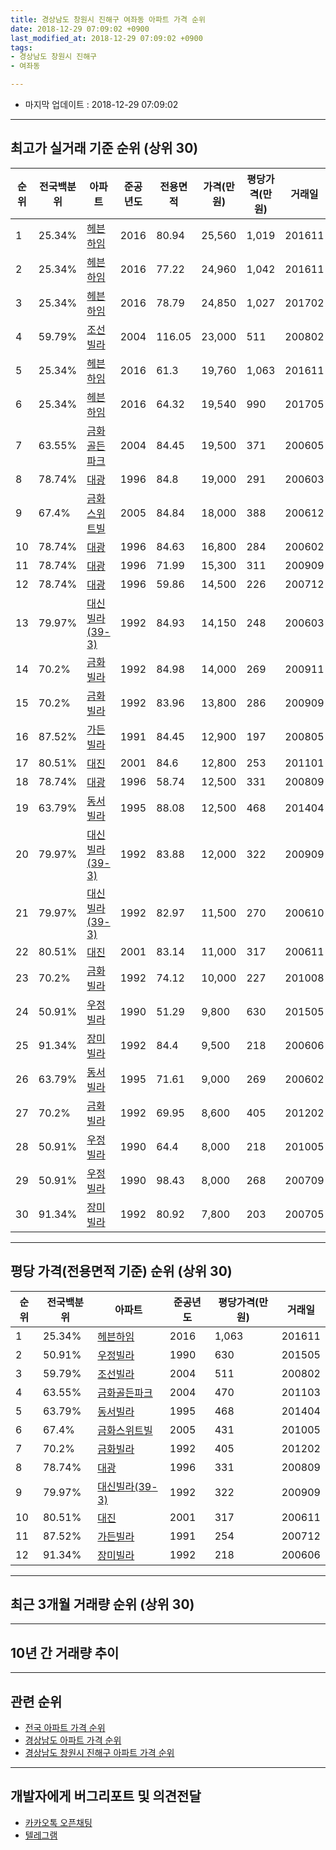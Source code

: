```yaml
---
title: 경상남도 창원시 진해구 여좌동 아파트 가격 순위
date: 2018-12-29 07:09:02 +0900
last_modified_at: 2018-12-29 07:09:02 +0900
tags:
- 경상남도 창원시 진해구
- 여좌동

---
```


* 마지막 업데이트 : 2018-12-29 07:09:02

---

## 최고가 실거래 기준 순위 (상위 30)


|순위|전국백분위|아파트|준공년도|전용면적|가격(만원)|평당가격(만원)|거래일|
|---|---|---|---|---|---|---|---|
|1|25.34%|[헤븐하임](https://search.naver.com/search.naver?query=%EA%B2%BD%EC%83%81%EB%82%A8%EB%8F%84+%EC%B0%BD%EC%9B%90%EC%8B%9C+%EC%A7%84%ED%95%B4%EA%B5%AC+%EC%97%AC%EC%A2%8C%EB%8F%99+%ED%97%A4%EB%B8%90%ED%95%98%EC%9E%84)|2016|80.94|25,560|1,019|201611|
|2|25.34%|[헤븐하임](https://search.naver.com/search.naver?query=%EA%B2%BD%EC%83%81%EB%82%A8%EB%8F%84+%EC%B0%BD%EC%9B%90%EC%8B%9C+%EC%A7%84%ED%95%B4%EA%B5%AC+%EC%97%AC%EC%A2%8C%EB%8F%99+%ED%97%A4%EB%B8%90%ED%95%98%EC%9E%84)|2016|77.22|24,960|1,042|201611|
|3|25.34%|[헤븐하임](https://search.naver.com/search.naver?query=%EA%B2%BD%EC%83%81%EB%82%A8%EB%8F%84+%EC%B0%BD%EC%9B%90%EC%8B%9C+%EC%A7%84%ED%95%B4%EA%B5%AC+%EC%97%AC%EC%A2%8C%EB%8F%99+%ED%97%A4%EB%B8%90%ED%95%98%EC%9E%84)|2016|78.79|24,850|1,027|201702|
|4|59.79%|[조선빌라](https://search.naver.com/search.naver?query=%EA%B2%BD%EC%83%81%EB%82%A8%EB%8F%84+%EC%B0%BD%EC%9B%90%EC%8B%9C+%EC%A7%84%ED%95%B4%EA%B5%AC+%EC%97%AC%EC%A2%8C%EB%8F%99+%EC%A1%B0%EC%84%A0%EB%B9%8C%EB%9D%BC)|2004|116.05|23,000|511|200802|
|5|25.34%|[헤븐하임](https://search.naver.com/search.naver?query=%EA%B2%BD%EC%83%81%EB%82%A8%EB%8F%84+%EC%B0%BD%EC%9B%90%EC%8B%9C+%EC%A7%84%ED%95%B4%EA%B5%AC+%EC%97%AC%EC%A2%8C%EB%8F%99+%ED%97%A4%EB%B8%90%ED%95%98%EC%9E%84)|2016|61.3|19,760|1,063|201611|
|6|25.34%|[헤븐하임](https://search.naver.com/search.naver?query=%EA%B2%BD%EC%83%81%EB%82%A8%EB%8F%84+%EC%B0%BD%EC%9B%90%EC%8B%9C+%EC%A7%84%ED%95%B4%EA%B5%AC+%EC%97%AC%EC%A2%8C%EB%8F%99+%ED%97%A4%EB%B8%90%ED%95%98%EC%9E%84)|2016|64.32|19,540|990|201705|
|7|63.55%|[금화골든파크](https://search.naver.com/search.naver?query=%EA%B2%BD%EC%83%81%EB%82%A8%EB%8F%84+%EC%B0%BD%EC%9B%90%EC%8B%9C+%EC%A7%84%ED%95%B4%EA%B5%AC+%EC%97%AC%EC%A2%8C%EB%8F%99+%EA%B8%88%ED%99%94%EA%B3%A8%EB%93%A0%ED%8C%8C%ED%81%AC)|2004|84.45|19,500|371|200605|
|8|78.74%|[대광](https://search.naver.com/search.naver?query=%EA%B2%BD%EC%83%81%EB%82%A8%EB%8F%84+%EC%B0%BD%EC%9B%90%EC%8B%9C+%EC%A7%84%ED%95%B4%EA%B5%AC+%EC%97%AC%EC%A2%8C%EB%8F%99+%EB%8C%80%EA%B4%91)|1996|84.8|19,000|291|200603|
|9|67.4%|[금화스위트빌](https://search.naver.com/search.naver?query=%EA%B2%BD%EC%83%81%EB%82%A8%EB%8F%84+%EC%B0%BD%EC%9B%90%EC%8B%9C+%EC%A7%84%ED%95%B4%EA%B5%AC+%EC%97%AC%EC%A2%8C%EB%8F%99+%EA%B8%88%ED%99%94%EC%8A%A4%EC%9C%84%ED%8A%B8%EB%B9%8C)|2005|84.84|18,000|388|200612|
|10|78.74%|[대광](https://search.naver.com/search.naver?query=%EA%B2%BD%EC%83%81%EB%82%A8%EB%8F%84+%EC%B0%BD%EC%9B%90%EC%8B%9C+%EC%A7%84%ED%95%B4%EA%B5%AC+%EC%97%AC%EC%A2%8C%EB%8F%99+%EB%8C%80%EA%B4%91)|1996|84.63|16,800|284|200602|
|11|78.74%|[대광](https://search.naver.com/search.naver?query=%EA%B2%BD%EC%83%81%EB%82%A8%EB%8F%84+%EC%B0%BD%EC%9B%90%EC%8B%9C+%EC%A7%84%ED%95%B4%EA%B5%AC+%EC%97%AC%EC%A2%8C%EB%8F%99+%EB%8C%80%EA%B4%91)|1996|71.99|15,300|311|200909|
|12|78.74%|[대광](https://search.naver.com/search.naver?query=%EA%B2%BD%EC%83%81%EB%82%A8%EB%8F%84+%EC%B0%BD%EC%9B%90%EC%8B%9C+%EC%A7%84%ED%95%B4%EA%B5%AC+%EC%97%AC%EC%A2%8C%EB%8F%99+%EB%8C%80%EA%B4%91)|1996|59.86|14,500|226|200712|
|13|79.97%|[대신빌라(39-3)](https://search.naver.com/search.naver?query=%EA%B2%BD%EC%83%81%EB%82%A8%EB%8F%84+%EC%B0%BD%EC%9B%90%EC%8B%9C+%EC%A7%84%ED%95%B4%EA%B5%AC+%EC%97%AC%EC%A2%8C%EB%8F%99+%EB%8C%80%EC%8B%A0%EB%B9%8C%EB%9D%BC%2839-3%29)|1992|84.93|14,150|248|200603|
|14|70.2%|[금화빌라](https://search.naver.com/search.naver?query=%EA%B2%BD%EC%83%81%EB%82%A8%EB%8F%84+%EC%B0%BD%EC%9B%90%EC%8B%9C+%EC%A7%84%ED%95%B4%EA%B5%AC+%EC%97%AC%EC%A2%8C%EB%8F%99+%EA%B8%88%ED%99%94%EB%B9%8C%EB%9D%BC)|1992|84.98|14,000|269|200911|
|15|70.2%|[금화빌라](https://search.naver.com/search.naver?query=%EA%B2%BD%EC%83%81%EB%82%A8%EB%8F%84+%EC%B0%BD%EC%9B%90%EC%8B%9C+%EC%A7%84%ED%95%B4%EA%B5%AC+%EC%97%AC%EC%A2%8C%EB%8F%99+%EA%B8%88%ED%99%94%EB%B9%8C%EB%9D%BC)|1992|83.96|13,800|286|200909|
|16|87.52%|[가든빌라](https://search.naver.com/search.naver?query=%EA%B2%BD%EC%83%81%EB%82%A8%EB%8F%84+%EC%B0%BD%EC%9B%90%EC%8B%9C+%EC%A7%84%ED%95%B4%EA%B5%AC+%EC%97%AC%EC%A2%8C%EB%8F%99+%EA%B0%80%EB%93%A0%EB%B9%8C%EB%9D%BC)|1991|84.45|12,900|197|200805|
|17|80.51%|[대진](https://search.naver.com/search.naver?query=%EA%B2%BD%EC%83%81%EB%82%A8%EB%8F%84+%EC%B0%BD%EC%9B%90%EC%8B%9C+%EC%A7%84%ED%95%B4%EA%B5%AC+%EC%97%AC%EC%A2%8C%EB%8F%99+%EB%8C%80%EC%A7%84)|2001|84.6|12,800|253|201101|
|18|78.74%|[대광](https://search.naver.com/search.naver?query=%EA%B2%BD%EC%83%81%EB%82%A8%EB%8F%84+%EC%B0%BD%EC%9B%90%EC%8B%9C+%EC%A7%84%ED%95%B4%EA%B5%AC+%EC%97%AC%EC%A2%8C%EB%8F%99+%EB%8C%80%EA%B4%91)|1996|58.74|12,500|331|200809|
|19|63.79%|[동서빌라](https://search.naver.com/search.naver?query=%EA%B2%BD%EC%83%81%EB%82%A8%EB%8F%84+%EC%B0%BD%EC%9B%90%EC%8B%9C+%EC%A7%84%ED%95%B4%EA%B5%AC+%EC%97%AC%EC%A2%8C%EB%8F%99+%EB%8F%99%EC%84%9C%EB%B9%8C%EB%9D%BC)|1995|88.08|12,500|468|201404|
|20|79.97%|[대신빌라(39-3)](https://search.naver.com/search.naver?query=%EA%B2%BD%EC%83%81%EB%82%A8%EB%8F%84+%EC%B0%BD%EC%9B%90%EC%8B%9C+%EC%A7%84%ED%95%B4%EA%B5%AC+%EC%97%AC%EC%A2%8C%EB%8F%99+%EB%8C%80%EC%8B%A0%EB%B9%8C%EB%9D%BC%2839-3%29)|1992|83.88|12,000|322|200909|
|21|79.97%|[대신빌라(39-3)](https://search.naver.com/search.naver?query=%EA%B2%BD%EC%83%81%EB%82%A8%EB%8F%84+%EC%B0%BD%EC%9B%90%EC%8B%9C+%EC%A7%84%ED%95%B4%EA%B5%AC+%EC%97%AC%EC%A2%8C%EB%8F%99+%EB%8C%80%EC%8B%A0%EB%B9%8C%EB%9D%BC%2839-3%29)|1992|82.97|11,500|270|200610|
|22|80.51%|[대진](https://search.naver.com/search.naver?query=%EA%B2%BD%EC%83%81%EB%82%A8%EB%8F%84+%EC%B0%BD%EC%9B%90%EC%8B%9C+%EC%A7%84%ED%95%B4%EA%B5%AC+%EC%97%AC%EC%A2%8C%EB%8F%99+%EB%8C%80%EC%A7%84)|2001|83.14|11,000|317|200611|
|23|70.2%|[금화빌라](https://search.naver.com/search.naver?query=%EA%B2%BD%EC%83%81%EB%82%A8%EB%8F%84+%EC%B0%BD%EC%9B%90%EC%8B%9C+%EC%A7%84%ED%95%B4%EA%B5%AC+%EC%97%AC%EC%A2%8C%EB%8F%99+%EA%B8%88%ED%99%94%EB%B9%8C%EB%9D%BC)|1992|74.12|10,000|227|201008|
|24|50.91%|[우정빌라](https://search.naver.com/search.naver?query=%EA%B2%BD%EC%83%81%EB%82%A8%EB%8F%84+%EC%B0%BD%EC%9B%90%EC%8B%9C+%EC%A7%84%ED%95%B4%EA%B5%AC+%EC%97%AC%EC%A2%8C%EB%8F%99+%EC%9A%B0%EC%A0%95%EB%B9%8C%EB%9D%BC)|1990|51.29|9,800|630|201505|
|25|91.34%|[장미빌라](https://search.naver.com/search.naver?query=%EA%B2%BD%EC%83%81%EB%82%A8%EB%8F%84+%EC%B0%BD%EC%9B%90%EC%8B%9C+%EC%A7%84%ED%95%B4%EA%B5%AC+%EC%97%AC%EC%A2%8C%EB%8F%99+%EC%9E%A5%EB%AF%B8%EB%B9%8C%EB%9D%BC)|1992|84.4|9,500|218|200606|
|26|63.79%|[동서빌라](https://search.naver.com/search.naver?query=%EA%B2%BD%EC%83%81%EB%82%A8%EB%8F%84+%EC%B0%BD%EC%9B%90%EC%8B%9C+%EC%A7%84%ED%95%B4%EA%B5%AC+%EC%97%AC%EC%A2%8C%EB%8F%99+%EB%8F%99%EC%84%9C%EB%B9%8C%EB%9D%BC)|1995|71.61|9,000|269|200602|
|27|70.2%|[금화빌라](https://search.naver.com/search.naver?query=%EA%B2%BD%EC%83%81%EB%82%A8%EB%8F%84+%EC%B0%BD%EC%9B%90%EC%8B%9C+%EC%A7%84%ED%95%B4%EA%B5%AC+%EC%97%AC%EC%A2%8C%EB%8F%99+%EA%B8%88%ED%99%94%EB%B9%8C%EB%9D%BC)|1992|69.95|8,600|405|201202|
|28|50.91%|[우정빌라](https://search.naver.com/search.naver?query=%EA%B2%BD%EC%83%81%EB%82%A8%EB%8F%84+%EC%B0%BD%EC%9B%90%EC%8B%9C+%EC%A7%84%ED%95%B4%EA%B5%AC+%EC%97%AC%EC%A2%8C%EB%8F%99+%EC%9A%B0%EC%A0%95%EB%B9%8C%EB%9D%BC)|1990|64.4|8,000|218|201005|
|29|50.91%|[우정빌라](https://search.naver.com/search.naver?query=%EA%B2%BD%EC%83%81%EB%82%A8%EB%8F%84+%EC%B0%BD%EC%9B%90%EC%8B%9C+%EC%A7%84%ED%95%B4%EA%B5%AC+%EC%97%AC%EC%A2%8C%EB%8F%99+%EC%9A%B0%EC%A0%95%EB%B9%8C%EB%9D%BC)|1990|98.43|8,000|268|200709|
|30|91.34%|[장미빌라](https://search.naver.com/search.naver?query=%EA%B2%BD%EC%83%81%EB%82%A8%EB%8F%84+%EC%B0%BD%EC%9B%90%EC%8B%9C+%EC%A7%84%ED%95%B4%EA%B5%AC+%EC%97%AC%EC%A2%8C%EB%8F%99+%EC%9E%A5%EB%AF%B8%EB%B9%8C%EB%9D%BC)|1992|80.92|7,800|203|200705|


---

## 평당 가격(전용면적 기준) 순위 (상위 30)


|순위|전국백분위|아파트|준공년도|평당가격(만원)|거래일|
|---|---|---|---|---|---|
|1|25.34%|[헤븐하임](https://search.naver.com/search.naver?query=%EA%B2%BD%EC%83%81%EB%82%A8%EB%8F%84+%EC%B0%BD%EC%9B%90%EC%8B%9C+%EC%A7%84%ED%95%B4%EA%B5%AC+%EC%97%AC%EC%A2%8C%EB%8F%99+%ED%97%A4%EB%B8%90%ED%95%98%EC%9E%84)|2016|1,063|201611|
|2|50.91%|[우정빌라](https://search.naver.com/search.naver?query=%EA%B2%BD%EC%83%81%EB%82%A8%EB%8F%84+%EC%B0%BD%EC%9B%90%EC%8B%9C+%EC%A7%84%ED%95%B4%EA%B5%AC+%EC%97%AC%EC%A2%8C%EB%8F%99+%EC%9A%B0%EC%A0%95%EB%B9%8C%EB%9D%BC)|1990|630|201505|
|3|59.79%|[조선빌라](https://search.naver.com/search.naver?query=%EA%B2%BD%EC%83%81%EB%82%A8%EB%8F%84+%EC%B0%BD%EC%9B%90%EC%8B%9C+%EC%A7%84%ED%95%B4%EA%B5%AC+%EC%97%AC%EC%A2%8C%EB%8F%99+%EC%A1%B0%EC%84%A0%EB%B9%8C%EB%9D%BC)|2004|511|200802|
|4|63.55%|[금화골든파크](https://search.naver.com/search.naver?query=%EA%B2%BD%EC%83%81%EB%82%A8%EB%8F%84+%EC%B0%BD%EC%9B%90%EC%8B%9C+%EC%A7%84%ED%95%B4%EA%B5%AC+%EC%97%AC%EC%A2%8C%EB%8F%99+%EA%B8%88%ED%99%94%EA%B3%A8%EB%93%A0%ED%8C%8C%ED%81%AC)|2004|470|201103|
|5|63.79%|[동서빌라](https://search.naver.com/search.naver?query=%EA%B2%BD%EC%83%81%EB%82%A8%EB%8F%84+%EC%B0%BD%EC%9B%90%EC%8B%9C+%EC%A7%84%ED%95%B4%EA%B5%AC+%EC%97%AC%EC%A2%8C%EB%8F%99+%EB%8F%99%EC%84%9C%EB%B9%8C%EB%9D%BC)|1995|468|201404|
|6|67.4%|[금화스위트빌](https://search.naver.com/search.naver?query=%EA%B2%BD%EC%83%81%EB%82%A8%EB%8F%84+%EC%B0%BD%EC%9B%90%EC%8B%9C+%EC%A7%84%ED%95%B4%EA%B5%AC+%EC%97%AC%EC%A2%8C%EB%8F%99+%EA%B8%88%ED%99%94%EC%8A%A4%EC%9C%84%ED%8A%B8%EB%B9%8C)|2005|431|201005|
|7|70.2%|[금화빌라](https://search.naver.com/search.naver?query=%EA%B2%BD%EC%83%81%EB%82%A8%EB%8F%84+%EC%B0%BD%EC%9B%90%EC%8B%9C+%EC%A7%84%ED%95%B4%EA%B5%AC+%EC%97%AC%EC%A2%8C%EB%8F%99+%EA%B8%88%ED%99%94%EB%B9%8C%EB%9D%BC)|1992|405|201202|
|8|78.74%|[대광](https://search.naver.com/search.naver?query=%EA%B2%BD%EC%83%81%EB%82%A8%EB%8F%84+%EC%B0%BD%EC%9B%90%EC%8B%9C+%EC%A7%84%ED%95%B4%EA%B5%AC+%EC%97%AC%EC%A2%8C%EB%8F%99+%EB%8C%80%EA%B4%91)|1996|331|200809|
|9|79.97%|[대신빌라(39-3)](https://search.naver.com/search.naver?query=%EA%B2%BD%EC%83%81%EB%82%A8%EB%8F%84+%EC%B0%BD%EC%9B%90%EC%8B%9C+%EC%A7%84%ED%95%B4%EA%B5%AC+%EC%97%AC%EC%A2%8C%EB%8F%99+%EB%8C%80%EC%8B%A0%EB%B9%8C%EB%9D%BC%2839-3%29)|1992|322|200909|
|10|80.51%|[대진](https://search.naver.com/search.naver?query=%EA%B2%BD%EC%83%81%EB%82%A8%EB%8F%84+%EC%B0%BD%EC%9B%90%EC%8B%9C+%EC%A7%84%ED%95%B4%EA%B5%AC+%EC%97%AC%EC%A2%8C%EB%8F%99+%EB%8C%80%EC%A7%84)|2001|317|200611|
|11|87.52%|[가든빌라](https://search.naver.com/search.naver?query=%EA%B2%BD%EC%83%81%EB%82%A8%EB%8F%84+%EC%B0%BD%EC%9B%90%EC%8B%9C+%EC%A7%84%ED%95%B4%EA%B5%AC+%EC%97%AC%EC%A2%8C%EB%8F%99+%EA%B0%80%EB%93%A0%EB%B9%8C%EB%9D%BC)|1991|254|200712|
|12|91.34%|[장미빌라](https://search.naver.com/search.naver?query=%EA%B2%BD%EC%83%81%EB%82%A8%EB%8F%84+%EC%B0%BD%EC%9B%90%EC%8B%9C+%EC%A7%84%ED%95%B4%EA%B5%AC+%EC%97%AC%EC%A2%8C%EB%8F%99+%EC%9E%A5%EB%AF%B8%EB%B9%8C%EB%9D%BC)|1992|218|200606|


---

## 최근 3개월 거래량 순위 (상위 30)


<div style="width:100%;">
    <canvas id="deal_count_ranking" height="250"></canvas>
</div>


<script>
new Chart(document.getElementById("deal_count_ranking"), {
    type: 'horizontalBar',
    data: {
        labels: ['금화골든파크', '장미빌라'],
        datasets: [{
            label: '실거래 수',
            data: [1, 1],
            borderColor: "rgba(255, 0, 128, 1)",
            backgroundColor: "rgba(255, 0, 128, 0.5)",
            fill: false,
        }]
    },
    options: {
        responsive: true,
        title: {
            display: true,
            text: '최근 3개월 거래량 순위'
        },
        tooltips: {
            mode: 'index',
            intersect: false,
            callbacks: {
                title: function(tooltipItems, data) {
                    return "실거래 수:";
                },
                label: function(tooltipItem, data) {
                    return data.labels[tooltipItem.index] + ": " + tooltipItem.xLabel;
                }
            }
        },
        hover: {
            mode: 'nearest',
            intersect: true
        },
        scales: {
            xAxes: [{
                display: true,
                scaleLabel: {
                    display: true,
                    labelString: '실거래 수'
                },
                ticks: {
                    suggestedMin: 0,
                }
            }],
            yAxes: [{
                display: true,
                ticks: {
                    autoSkip: false,
                    callback: function(value, index, values) {
                        if (value.length > 15)
                            return value.substr(0, 13) + "...";
                        else
                            return value;
                    }
                },
                scaleLabel: {
                    display: false,
                }
            }]
        }
    }
});

</script>


---

## 10년 간 거래량 추이


<div style="width:100%;">
    <canvas id="deal_progress" height="250"></canvas>
</div>

<script>
new Chart(document.getElementById("deal_progress"), {
    type: 'line',
    data: {
        labels: ['200812','200901','200902','200903','200904','200905','200906','200907','200908','200909','200910','200911','200912','201001','201002','201003','201004','201005','201006','201007','201008','201009','201010','201011','201012','201101','201102','201103','201104','201105','201106','201107','201108','201109','201110','201111','201112','201201','201202','201203','201204','201205','201206','201207','201208','201209','201210','201211','201212','201301','201302','201303','201304','201305','201306','201307','201308','201309','201310','201311','201312','201401','201402','201403','201404','201405','201406','201407','201408','201409','201410','201411','201412','201501','201502','201503','201504','201505','201506','201507','201508','201509','201510','201511','201512','201601','201602','201603','201604','201605','201606','201607','201608','201609','201610','201611','201612','201701','201702','201703','201704','201705','201706','201707','201708','201709','201710','201711','201712','201801','201802','201803','201804','201805','201806','201807','201808','201809','201810','201811','201812'],
        datasets: [{
            label: '실거래 수',
            pointRadius: 1,
            data: [1, 2, 1, 1, 3, 0, 0, 1, 2, 4, 4, 4, 0, 1, 1, 4, 2, 3, 1, 1, 3, 2, 1, 1, 2, 4, 5, 16, 9, 10, 8, 1, 1, 0, 2, 5, 7, 0, 4, 1, 1, 1, 0, 0, 0, 0, 3, 0, 0, 0, 0, 0, 2, 1, 2, 1, 0, 1, 0, 1, 2, 1, 3, 0, 4, 3, 2, 4, 2, 2, 3, 0, 3, 1, 2, 2, 2, 4, 2, 2, 2, 1, 1, 2, 1, 0, 1, 4, 1, 4, 4, 1, 1, 1, 5, 4, 2, 2, 2, 1, 4, 1, 1, 0, 0, 1, 0, 2, 0, 1, 0, 2, 0, 1, 1, 1, 1, 0, 1, 1, 0],
            borderColor: "rgba(255, 201, 14, 1)",
            backgroundColor: "rgba(255, 201, 14, 0.5)",
            fill: true,
        }]
    },
    options: {
        responsive: true,
        title: {
            display: true,
            text: '10년간 거래량 추이'
        },
        tooltips: {
            mode: 'index',
            intersect: false,
        },
        hover: {
            mode: 'nearest',
            intersect: true
        },
        scales: {
            xAxes: [{
                display: true,
                scaleLabel: {
                    display: true,
                    labelString: '년/월'
                }
            }],
            yAxes: [{
                display: true,
                ticks: {
                    suggestedMin: 0,
                },
                scaleLabel: {
                    display: true,
                    labelString: '실거래 수'
                }
            }]
        }
    }
});

</script>


---

## 관련 순위

- [전국 아파트 가격 순위](https://inasie.github.io/apt-ranking/전국)
- [경상남도 아파트 가격 순위](https://inasie.github.io/apt-ranking/경상남도)
- [경상남도 창원시 진해구 아파트 가격 순위](https://inasie.github.io/apt-ranking/경상남도-창원시-진해구)


---

## 개발자에게 버그리포트 및 의견전달

- [카카오톡 오픈채팅](https://open.kakao.com/o/gLJUAP4)
- [텔레그램](https://t.me/inasie)

